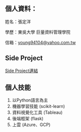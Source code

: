 個人資料：
------------------------------------------------------
姓名：張定洋

學歷：東吳大學  巨量資料管理學院

信箱：young94104@yahoo.com.tw

Side Project
-----------------------------------------------------
[Side Project連結](https://github.com/tank11110/young/tree/master/Side%20Project "github連結")

個人技能
--------------------------------------------
1. 以Python語言為主
2. 機器學習技能 (scikit-learn)
3. 資料視覺化工具 (Tableau)
4. 後端框架 (flask)
5. 上雲 (Azure、GCP)
